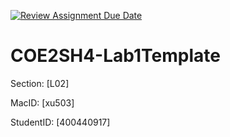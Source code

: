 [![Review Assignment Due Date](https://classroom.github.com/assets/deadline-readme-button-24ddc0f5d75046c5622901739e7c5dd533143b0c8e959d652212380cedb1ea36.svg)](https://classroom.github.com/a/2ZAqOxXD)
# COE2SH4-Lab1Template

Section: [L02]

MacID: [xu503]

StudentID: [400440917]
